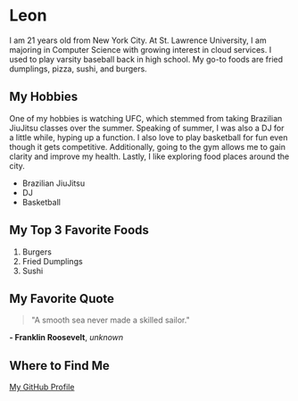 # Leon 

I am 21 years old from New York City. At St. Lawrence University, I am majoring in Computer Science with growing interest in cloud services. I used 
to play varsity baseball back in high school. My go-to foods are fried dumplings, pizza, sushi, and burgers.

## My Hobbies
One of my hobbies is watching UFC, which stemmed from taking Brazilian JiuJitsu classes over the summer. Speaking of summer, 
I was also a DJ for a little while, hyping up a function. I also love to play basketball for fun even though it gets competitive. 
Additionally, going to the gym allows me to gain clarity and improve my health. Lastly, I like exploring food places around the city. 

+ Brazilian JiuJitsu
+ DJ
+ Basketball

## My Top 3 Favorite Foods 
1. Burgers
2. Fried Dumplings
3. Sushi

## My Favorite Quote 
> "A smooth sea never made a skilled sailor."

**- Franklin Roosevelt**, *unknown*

## Where to Find Me 
[My GitHub Profile](https://github.com/leonnnnnnnnnnnnnnnn/cs3017-f25)




